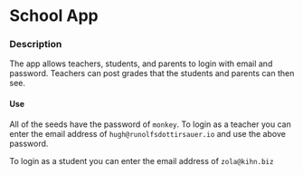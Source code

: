 # School App
### Description
The app allows teachers, students, and parents to login with email and password.  Teachers can post grades that the students and parents can then see.

#### Use
All of the seeds have the password of `monkey`.
To login as a teacher you can enter the email address of `hugh@runolfsdottirsauer.io` and use the above password.

To login as a student you can enter the email address of `zola@kihn.biz`
